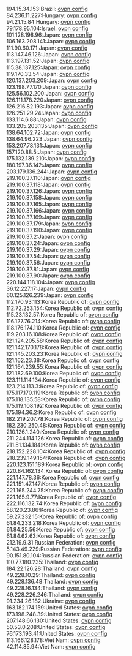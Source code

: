 194.15.34.153:Brazil: [ovpn config](vpn/194_15_34_153.ovpn)  
84.236.11.227:Hungary: [ovpn config](vpn/84_236_11_227.ovpn)  
94.21.15.84:Hungary: [ovpn config](vpn/94_21_15_84.ovpn)  
79.178.95.104:Israel: [ovpn config](vpn/79_178_95_104.ovpn)  
101.128.198.96:Japan: [ovpn config](vpn/101_128_198_96.ovpn)  
106.163.208.141:Japan: [ovpn config](vpn/106_163_208_141.ovpn)  
111.90.60.171:Japan: [ovpn config](vpn/111_90_60_171.ovpn)  
113.147.46.126:Japan: [ovpn config](vpn/113_147_46_126.ovpn)  
113.197.131.52:Japan: [ovpn config](vpn/113_197_131_52.ovpn)  
115.38.137.125:Japan: [ovpn config](vpn/115_38_137_125.ovpn)  
119.170.33.54:Japan: [ovpn config](vpn/119_170_33_54.ovpn)  
120.137.203.209:Japan: [ovpn config](vpn/120_137_203_209.ovpn)  
123.198.77.170:Japan: [ovpn config](vpn/123_198_77_170.ovpn)  
125.56.102.200:Japan: [ovpn config](vpn/125_56_102_200.ovpn)  
126.111.178.220:Japan: [ovpn config](vpn/126_111_178_220.ovpn)  
126.216.82.193:Japan: [ovpn config](vpn/126_216_82_193.ovpn)  
126.251.29.24:Japan: [ovpn config](vpn/126_251_29_24.ovpn)  
133.114.6.88:Japan: [ovpn config](vpn/133_114_6_88.ovpn)  
133.205.203.135:Japan: [ovpn config](vpn/133_205_203_135.ovpn)  
138.64.102.72:Japan: [ovpn config](vpn/138_64_102_72.ovpn)  
138.64.96.223:Japan: [ovpn config](vpn/138_64_96_223.ovpn)  
153.207.78.131:Japan: [ovpn config](vpn/153_207_78_131.ovpn)  
157.120.88.5:Japan: [ovpn config](vpn/157_120_88_5.ovpn)  
175.132.139.210:Japan: [ovpn config](vpn/175_132_139_210.ovpn)  
180.197.36.142:Japan: [ovpn config](vpn/180_197_36_142.ovpn)  
203.179.136.244:Japan: [ovpn config](vpn/203_179_136_244.ovpn)  
219.100.37.110:Japan: [ovpn config](vpn/219_100_37_110.ovpn)  
219.100.37.118:Japan: [ovpn config](vpn/219_100_37_118.ovpn)  
219.100.37.126:Japan: [ovpn config](vpn/219_100_37_126.ovpn)  
219.100.37.158:Japan: [ovpn config](vpn/219_100_37_158.ovpn)  
219.100.37.165:Japan: [ovpn config](vpn/219_100_37_165.ovpn)  
219.100.37.166:Japan: [ovpn config](vpn/219_100_37_166.ovpn)  
219.100.37.169:Japan: [ovpn config](vpn/219_100_37_169.ovpn)  
219.100.37.179:Japan: [ovpn config](vpn/219_100_37_179.ovpn)  
219.100.37.190:Japan: [ovpn config](vpn/219_100_37_190.ovpn)  
219.100.37.2:Japan: [ovpn config](vpn/219_100_37_2.ovpn)  
219.100.37.24:Japan: [ovpn config](vpn/219_100_37_24.ovpn)  
219.100.37.29:Japan: [ovpn config](vpn/219_100_37_29.ovpn)  
219.100.37.54:Japan: [ovpn config](vpn/219_100_37_54.ovpn)  
219.100.37.56:Japan: [ovpn config](vpn/219_100_37_56.ovpn)  
219.100.37.81:Japan: [ovpn config](vpn/219_100_37_81.ovpn)  
219.100.37.90:Japan: [ovpn config](vpn/219_100_37_90.ovpn)  
220.144.118.104:Japan: [ovpn config](vpn/220_144_118_104.ovpn)  
36.12.227.17:Japan: [ovpn config](vpn/36_12_227_17.ovpn)  
60.125.126.239:Japan: [ovpn config](vpn/60_125_126_239.ovpn)  
112.170.93.113:Korea Republic of: [ovpn config](vpn/112_170_93_113.ovpn)  
112.72.253.154:Korea Republic of: [ovpn config](vpn/112_72_253_154.ovpn)  
115.23.132.57:Korea Republic of: [ovpn config](vpn/115_23_132_57.ovpn)  
116.127.76.214:Korea Republic of: [ovpn config](vpn/116_127_76_214.ovpn)  
118.176.174.110:Korea Republic of: [ovpn config](vpn/118_176_174_110.ovpn)  
119.203.16.108:Korea Republic of: [ovpn config](vpn/119_203_16_108.ovpn)  
121.124.205.58:Korea Republic of: [ovpn config](vpn/121_124_205_58.ovpn)  
121.142.170.178:Korea Republic of: [ovpn config](vpn/121_142_170_178.ovpn)  
121.145.203.23:Korea Republic of: [ovpn config](vpn/121_145_203_23.ovpn)  
121.162.23.38:Korea Republic of: [ovpn config](vpn/121_162_23_38.ovpn)  
121.164.239.55:Korea Republic of: [ovpn config](vpn/121_164_239_55.ovpn)  
121.182.69.100:Korea Republic of: [ovpn config](vpn/121_182_69_100.ovpn)  
123.111.114.134:Korea Republic of: [ovpn config](vpn/123_111_114_134.ovpn)  
123.214.113.3:Korea Republic of: [ovpn config](vpn/123_214_113_3.ovpn)  
175.117.170.119:Korea Republic of: [ovpn config](vpn/175_117_170_119.ovpn)  
175.118.135.58:Korea Republic of: [ovpn config](vpn/175_118_135_58.ovpn)  
175.119.108.192:Korea Republic of: [ovpn config](vpn/175_119_108_192.ovpn)  
175.194.36.2:Korea Republic of: [ovpn config](vpn/175_194_36_2.ovpn)  
182.219.207.78:Korea Republic of: [ovpn config](vpn/182_219_207_78.ovpn)  
182.230.250.48:Korea Republic of: [ovpn config](vpn/182_230_250_48.ovpn)  
210.126.1.240:Korea Republic of: [ovpn config](vpn/210_126_1_240.ovpn)  
211.244.114.126:Korea Republic of: [ovpn config](vpn/211_244_114_126.ovpn)  
211.51.134.184:Korea Republic of: [ovpn config](vpn/211_51_134_184.ovpn)  
218.152.228.104:Korea Republic of: [ovpn config](vpn/218_152_228_104.ovpn)  
218.239.149.154:Korea Republic of: [ovpn config](vpn/218_239_149_154.ovpn)  
220.123.151.189:Korea Republic of: [ovpn config](vpn/220_123_151_189.ovpn)  
220.84.162.134:Korea Republic of: [ovpn config](vpn/220_84_162_134.ovpn)  
221.147.78.36:Korea Republic of: [ovpn config](vpn/221_147_78_36.ovpn)  
221.151.47.147:Korea Republic of: [ovpn config](vpn/221_151_47_147.ovpn)  
221.165.244.75:Korea Republic of: [ovpn config](vpn/221_165_244_75.ovpn)  
221.165.9.77:Korea Republic of: [ovpn config](vpn/221_165_9_77.ovpn)  
222.116.132.74:Korea Republic of: [ovpn config](vpn/222_116_132_74.ovpn)  
58.120.23.86:Korea Republic of: [ovpn config](vpn/58_120_23_86.ovpn)  
59.27.232.15:Korea Republic of: [ovpn config](vpn/59_27_232_15.ovpn)  
61.84.233.218:Korea Republic of: [ovpn config](vpn/61_84_233_218.ovpn)  
61.84.25.56:Korea Republic of: [ovpn config](vpn/61_84_25_56.ovpn)  
61.84.62.63:Korea Republic of: [ovpn config](vpn/61_84_62_63.ovpn)  
212.19.9.31:Russian Federation: [ovpn config](vpn/212_19_9_31.ovpn)  
5.143.49.229:Russian Federation: [ovpn config](vpn/5_143_49_229.ovpn)  
90.151.80.104:Russian Federation: [ovpn config](vpn/90_151_80_104.ovpn)  
110.77.180.235:Thailand: [ovpn config](vpn/110_77_180_235.ovpn)  
184.22.126.28:Thailand: [ovpn config](vpn/184_22_126_28.ovpn)  
49.228.10.29:Thailand: [ovpn config](vpn/49_228_10_29.ovpn)  
49.228.136.48:Thailand: [ovpn config](vpn/49_228_136_48.ovpn)  
49.228.16.134:Thailand: [ovpn config](vpn/49_228_16_134.ovpn)  
49.228.226.246:Thailand: [ovpn config](vpn/49_228_226_246.ovpn)  
91.234.26.182:Ukraine: [ovpn config](vpn/91_234_26_182.ovpn)  
163.182.174.159:United States: [ovpn config](vpn/163_182_174_159.ovpn)  
173.198.248.39:United States: [ovpn config](vpn/173_198_248_39.ovpn)  
207.148.66.130:United States: [ovpn config](vpn/207_148_66_130.ovpn)  
50.53.0.208:United States: [ovpn config](vpn/50_53_0_208.ovpn)  
76.173.193.41:United States: [ovpn config](vpn/76_173_193_41.ovpn)  
113.166.128.178:Viet Nam: [ovpn config](vpn/113_166_128_178.ovpn)  
42.114.85.94:Viet Nam: [ovpn config](vpn/42_114_85_94.ovpn)  
